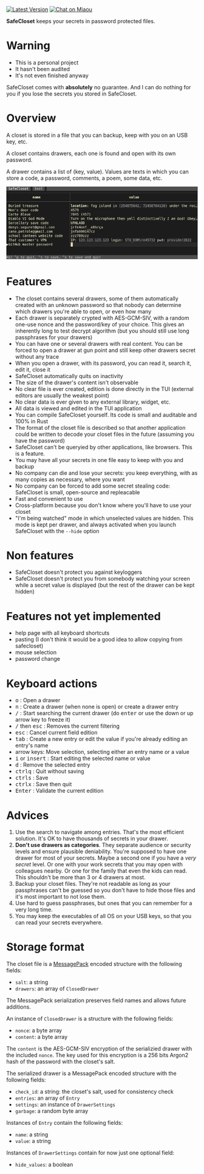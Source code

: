 [![Latest Version][s1]][l1] [![Chat on Miaou][s2]][l2]

[s1]: https://img.shields.io/crates/v/safecloset.svg
[l1]: https://crates.io/crates/safecloset

[s2]: https://miaou.dystroy.org/static/shields/room.svg
[l2]: https://miaou.dystroy.org/3768?rust

**SafeCloset** keeps your secrets in password protected files.

# Warning

* This is a personal project
* It hasn't been audited
* It's not even finished anyway

SafeCloset comes with **absolutely** no guarantee. And I can do nothing for you if you lose the secrets you stored in SafeCloset.

# Overview

A closet is stored in a file that you can backup, keep with you on an USB key, etc.

A closet contains drawers, each one is found and open with its own password.

A drawer contains a list of (key, value). Values are texts in which you can store a code, a password, comments, a poem, some data, etc.

![clear drawer](doc/clear-drawer.png)

# Features

* The closet contains several drawers, some of them automatically created with an unknown password so that nobody can determine which drawers you're able to open, or even how many
* Each drawer is separately crypted with AES-GCM-SIV, with a random one-use nonce and the password/key of your choice. This gives an inherently long to test decrypt algorithm (but you should still use long passphrases for your drawers)
* You can have one or several drawers with real content. You can be forced to open a drawer at gun point and still keep other drawers secret without any trace
* When you open a drawer, with its password, you can read it, search it, edit it, close it
* SafeCloset automatically quits on inactivity
* The size of the drawer's content isn't observable
* No clear file is ever created, edition is done directly in the TUI (external editors are usually the weakest point)
* No clear data is ever given to any external library, widget, etc.
* All data is viewed and edited in the TUI application
* You can compile SafeCloset yourself. Its code is small and auditable and 100% in Rust
* The format of the closet file is described so that another application could be written to decode your closet files in the future (assuming you have the password)
* SafeCloset can't be queryied by other applications, like browsers. This is a feature.
* You may have all your secrets in one file easy to keep with you and backup
* No company can die and lose your secrets: you keep everything, with as many copies as necessary, where you want
* No company can be forced to add some secret stealing code: SafeCloset is small, open-source and repleacable
* Fast and convenient to use
* Cross-platform because you don't know where you'll have to use your closet
* "I'm being watched" mode in which unselected values are hidden. This mode is kept per drawer, and always activated when you launch SafeCloset with the `--hide` option

# Non features

* SafeCloset doesn't protect you against keyloggers
* SafeCloset doesn't protect you from somebody watching your screen while a secret value is displayed (but the rest of the drawer can be kept hidden)

# Features not yet implemented

- help page with all keyboard shortcuts
- pasting (I don't think it would be a good idea to allow copying from safecloset)
- mouse selection
- password change

# Keyboard actions

* <kbd>o</kbd> : Open a drawer
* <kbd>n</kbd> : Create a drawer (when none is open) or create a drawer entry
* <kbd>/</kbd> : Start searching the current drawer (do <kbd>enter</kbd> or use the down or up arrow key to freeze it)
* <kbd>/</kbd> then <kbd>esc</kbd> : Removes the current filtering
* <kbd>esc</kbd> : Cancel current field edition
* <kbd>tab</kbd> : Create a new entry or edit the value if you're already editing an entry's name
* arrow keys: Move selection, selecting either an entry name or a value
* <kbd>i</kbd> or <kbd>insert</kbd> : Start editing the selected name or value
* <kbd>d</kbd> : Remove the selected entry
* <kbd>ctrl</kbd><kbd>q</kbd> : Quit without saving
* <kbd>ctrl</kbd><kbd>s</kbd> : Save
* <kbd>ctrl</kbd><kbd>x</kbd> : Save then quit
* <kbd>Enter</kbd> : Validate the current edition

# Advices

1. Use the search to navigate among entries. That's the most efficient solution. It's OK to have thousands of secrets in your drawer.
1. **Don't use drawers as categories**. They separate audience or security levels and ensure plausible deniability. You're supposed to have one drawer for most of your secrets. Maybe a second one if you have a *very secret* level. Or one with your work secrets that you may open with colleagues nearby. Or one for the family that even the kids can read. This shouldn't be more than 3 or 4 drawers at most.
1. Backup your closet files. They're not readable as long as your passphrases can't be guessed so you don't have to hide those files and it's most important to not lose them.
1. Use hard to guess passphrases, but ones that you can remember for a very long time.
1. You may keep the executables of all OS on your USB keys, so that you can read your secrets everywhere.

# Storage format

The closet file is a [MessagePack](https://msgpack.org/index.html) encoded structure with the following fields:

* `salt`: a string
* `drawers`: an array of `ClosedDrawer`

The MessagePack serialization preserves field names and allows future additions.

An instance of `ClosedDrawer` is a structure with the following fields:

* `nonce`: a byte array
* `content`: a byte array

The `content` is the AES-GCM-SIV encryption of the serializied drawer with the included `nonce`.
The key used for this encryption is a 256 bits Argon2 hash of the password with the closet's salt.

The serialized drawer is a MessagePack encoded structure with the following fields:

* `check_id`: a string: the closet's salt, used for consistency check
* `entries`: an array of `Entry`
* `settings`: an instance of `DrawerSettings`
* `garbage`: a random byte array

Instances of `Entry` contain the following fields:

* `name`: a string
* `value`: a string

Instances of `DrawerSettings` contain for now just one optional field:

* `hide_values`: a boolean

